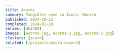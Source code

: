```yaml
---
title: Acorns
summary: Tangibles used in Acorn, Nocorn
published: 2024-10-22
completed: 2024-02-28
series: [dh2400]
images: [acorns.jpg, acorns-2.jpg, acorns-3.jpg]
clusters: [acorn]
related: [/projects/acorn-nocorn]
---
```

